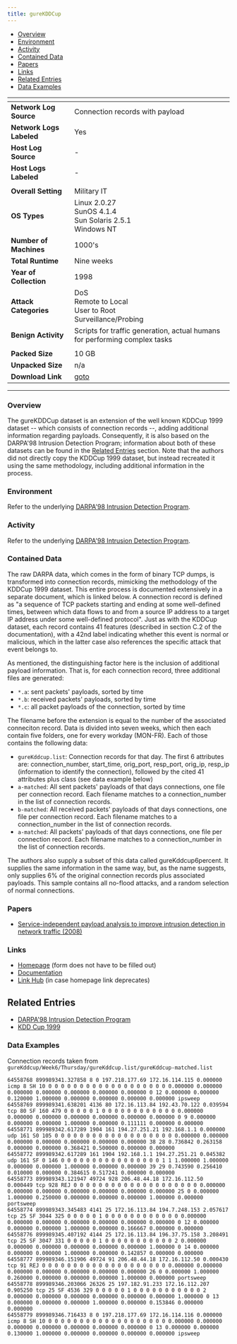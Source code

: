 ```yaml
---
title: gureKDDCup
---
```


- [Overview](#overview)
- [Environment](#environment)
- [Activity](#activity)
- [Contained Data](#contained-data)
- [Papers](#papers)
- [Links](#links)
- [Related Entries](#related-entries)
- [Data Examples](#data-examples)

| <!-- -->                 | <!-- -->                                                                                                   |
|--------------------------|------------------------------------------------------------------------------------------------------------|
| **Network Log Source**   | Connection records with payload                                                                            |
| **Network Logs Labeled** | Yes                                                                                                        |
| **Host Log Source**      | -                                                                                                          |
| **Host Logs Labeled**    | -                                                                                                          |
|                          |                                                                                                            |
| **Overall Setting**      | Military IT                                                                                                |
| **OS Types**             | Linux 2.0.27<br/>SunOS 4.1.4<br/>Sun Solaris 2.5.1<br/>Windows NT                                          |
| **Number of Machines**   | 1000's                                                                                                     |
| **Total Runtime**        | Nine weeks                                                                                                 |
| **Year of Collection**   | 1998                                                                                                       |
| **Attack Categories**    | DoS<br/>Remote to Local<br/>User to Root<br/>Surveillance/Probing                                          |
| **Benign Activity**      | Scripts for traffic generation, actual humans for performing complex tasks                                 |
|                          |                                                                                                            |
| **Packed Size**          | 10 GB                                                                                                      |
| **Unpacked Size**        | n/a                                                                                                        |
| **Download Link**        | [goto](http://www.sc.ehu.es/acwaldap/gureKddcup/gureKDDCup/gureKddcup/complete_database/gureKddcup.tar.gz) |

***

### Overview
The gureKDDCup dataset is an extension of the well known KDDCup 1999 dataset -- which consists of connection records --, adding additional information regarding payloads.
Consequently, it is also based on the DARPA'98 Intrusion Detection Program;
information about both of these datasets can be found in the [Related Entries](#related-entries) section.
Note that the authors did not directly copy the KDDCup 1999 dataset, but instead recreated it using the same methodology, including additional information in the process.

### Environment
Refer to the underlying [DARPA'98 Intrusion Detection Program](darpa98.md).

### Activity
Refer to the underlying [DARPA'98 Intrusion Detection Program](darpa98.md).

### Contained Data
The raw DARPA data, which comes in the form of binary TCP dumps, is transformed into connection records, mimicking the methodology of the KDDCup 1999 dataset.
This entire process is documented extensively in a separate document, which is linked below.
A connection record is defined as "a sequence of TCP packets starting and ending at some well-defined times, between
which data flows to and from a source IP address to a target IP address under some well-defined protocol".
Just as with the KDDCup dataset, each record contains 41 features (described in section C.2 of the documentation), with a 42nd label indicating whether this event is normal or malicious, which in the latter case also references the specific attack that event belongs to.

As mentioned, the distinguishing factor here is the inclusion of additional payload information.
That is, for each connection record, three additional files are generated:
- `*.a`: sent packets' payloads, sorted by time
- `*.b`: received packets' payloads, sorted by time
- `*.c`: all packet payloads of the connection, sorted by time

The filename before the extension is equal to the number of the associated conneciton record.
Data is divided into seven weeks, which then each contain five folders, one for every workday (MON-FR).
Each of those contains the following data:
- `gureKddcup.list`: Connection records for that day.
  The first 6 attributes are: connection_number, start_time, orig_port, resp_port, orig_ip, resp_ip (information to identify the connection), followed by the cited 41 attributes plus class (see data example below)
- `a-matched`: All sent packets' payloads of that days connections, one file per connection record.
  Each filename matches to a connection_number in the list of connection records.
- `b-matched`: All received packets' payloads of that days connections, one file per connection record.
  Each filename matches to a connection_number in the list of connection records.
- `a-matched`: All packets' payloads of that days connections, one file per connection record.
  Each filename matches to a connection_number in the list of connection records.

The authors also supply a subset of this data called gureKddcup6percent.
It supplies the same information in the same way, but, as the name suggests, only supplies 6% of the original connection records plus associated payloads.
This sample contains all no-flood attacks, and a random selection of normal connections.

### Papers
- [Service-independent payload analysis to improve intrusion detection in network traffic (2008)](https://dl.acm.org/doi/10.5555/2449288.2449315)

### Links
- [Homepage](http://www.sc.ehu.es/acwaldap/gureKddcup/galdetegia_jaso.php) (form does not have to be filled out)
- [Documentation](https://addi.ehu.es/bitstream/handle/10810/20608/20160601_Txostena_gurekddcup_InigoPeronaBalda.pdf?sequence=1)
- [Link Hub](http://www.sc.ehu.es/acwaldap/) (in case homepage link deprecates)

## Related Entries
- [DARPA'98 Intrusion Detection Program](darpa98.md)
- [KDD Cup 1999](kdd_cup_1999.md)

### Data Examples
Connection records taken from `gureKddcup/Week6/Thursday/gureKddcup.list/gureKddcup-matched.list`
```
64558768 899989341.327858 8 0 197.218.177.69 172.16.114.115 0.000000 icmp 8 SH 10 0 0 0 0 0 0 0 0 0 0 0 0 0 0 0 0 0 0 0 0.000000 0.000000 0.000000 0.000000 0.000000 0.000000 0.000000 0 12 0.000000 0.000000 0.120000 1.000000 0.000000 0.000000 0.000000 0.000000 ipsweep
64558769 899989341.638201 4136 80 172.16.113.84 192.43.70.122 0.039594 tcp 80 SF 160 479 0 0 0 0 0 1 0 0 0 0 0 0 0 0 0 0 0 0 0.000000 0.000000 0.000000 0.000000 0.000000 0.000000 0.000000 0 9 0.000000 0.000000 0.000000 1.000000 0.000000 0.111111 0.000000 0.000000 
64558771 899989342.617289 1904 161 194.27.251.21 192.168.1.1 0.000000 udp 161 S0 105 0 0 0 0 0 0 0 0 0 0 0 0 0 0 0 0 0 0 0 0.000000 0.000000 0.000000 0.000000 0.000000 0.000000 0.000000 38 28 0.736842 0.263158 0.000000 0.000000 0.368421 0.500000 0.000000 0.000000 
64558772 899989342.617289 161 1904 192.168.1.1 194.27.251.21 0.045382 udp 161 SF 0 146 0 0 0 0 0 0 0 0 0 0 0 0 0 0 0 0 1 1 1.000000 1.000000 0.000000 0.000000 1.000000 0.000000 0.000000 39 29 0.743590 0.256410 0.010000 0.000000 0.384615 0.517241 0.000000 0.000000 
64558773 899989343.121947 49724 928 206.48.44.18 172.16.112.50 0.000449 tcp 928 REJ 0 0 0 0 0 0 0 0 0 0 0 0 0 0 0 0 0 0 0 0 0.000000 0.000000 0.000000 0.000000 0.000000 0.000000 0.000000 25 0 0.000000 1.000000 0.250000 0.000000 0.000000 0.000000 1.000000 0.000000 portsweep
64558774 899989343.345483 4141 25 172.16.113.84 194.7.248.153 2.057617 tcp 25 SF 3044 325 0 0 0 0 0 1 0 0 0 0 0 0 0 0 0 0 0 0 0.000000 0.000000 0.000000 0.000000 0.000000 0.000000 0.000000 0 12 0.000000 0.000000 0.000000 1.000000 0.000000 0.166667 0.000000 0.000000 
64558776 899989345.407192 4144 25 172.16.113.84 196.37.75.158 3.208491 tcp 25 SF 3047 331 0 0 0 0 0 1 0 0 0 0 0 0 0 0 0 0 0 2 0.000000 0.000000 0.000000 0.000000 0.000000 0.000000 1.000000 0 14 0.000000 0.000000 0.000000 1.000000 0.000000 0.142857 0.000000 0.000000 
64558777 899989346.151906 49724 91 206.48.44.18 172.16.112.50 0.000430 tcp 91 REJ 0 0 0 0 0 0 0 0 0 0 0 0 0 0 0 0 0 0 0 0 0.000000 0.000000 0.000000 0.000000 0.000000 0.000000 0.000000 26 0 0.000000 1.000000 0.260000 0.000000 0.000000 0.000000 1.000000 0.000000 portsweep
64558778 899989346.203066 26326 25 197.182.91.233 172.16.112.207 0.905250 tcp 25 SF 4536 329 0 0 0 0 0 1 0 0 0 0 0 0 0 0 0 0 0 2 0.000000 0.000000 0.000000 0.000000 0.000000 0.000000 1.000000 0 13 0.000000 0.000000 0.000000 1.000000 0.000000 0.153846 0.000000 0.000000 
64558779 899989346.716433 8 0 197.218.177.69 172.16.114.116 0.000000 icmp 8 SH 10 0 0 0 0 0 0 0 0 0 0 0 0 0 0 0 0 0 0 0 0.000000 0.000000 0.000000 0.000000 0.000000 0.000000 0.000000 0 13 0.000000 0.000000 0.130000 1.000000 0.000000 0.000000 0.000000 0.000000 ipsweep
```